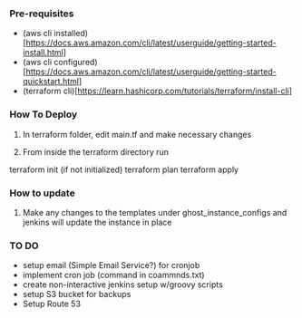 ### Pre-requisites
- (aws cli installed)[https://docs.aws.amazon.com/cli/latest/userguide/getting-started-install.html]
- (aws cli configured)[https://docs.aws.amazon.com/cli/latest/userguide/getting-started-quickstart.html]
- (terraform cli)[https://learn.hashicorp.com/tutorials/terraform/install-cli]

### How To Deploy
1. In terraform folder, edit main.tf and make necessary changes

2. From inside the terraform directory run

terraform init (if not initialized)
terraform plan
terraform apply

### How to update
1. Make any changes to the templates under ghost_instance_configs and jenkins will update the instance in place


### TO DO
- setup email (Simple Email Service?) for cronjob
- implement cron job (command in coammnds.txt)
- create non-interactive jenkins setup w/groovy scripts
- setup S3 bucket for backups
- Setup Route 53